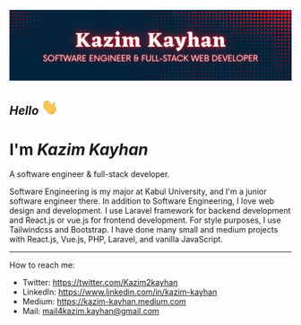 [![Header](readme_header.png "Header")](https://www.linkedin.com/in/kazim-kayhan)

## _Hello_ <img src="wave.gif" width="30px">

# I'm **_Kazim Kayhan_**

A software engineer & full-stack developer.

Software Engineering is my major at Kabul University, and I'm a junior software engineer there. In addition to Software Engineering, I love web design and development. I use Laravel framework for backend development and React.js or vue.js for frontend development. For style purposes, I use Tailwindcss and Bootstrap. I have done many small and medium projects with React.js, Vue.js, PHP, Laravel, and vanilla JavaScript.

---

How to reach me:
- Twitter: https://twitter.com/Kazim2kayhan
- LinkedIn: https://www.linkedin.com/in/kazim-kayhan
- Medium: https://kazim-kayhan.medium.com
- Mail: <a href="mailto:mail4kazim.kayhan@gmail.com">mail4kazim.kayhan@gmail.com</a>

